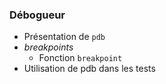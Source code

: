 ### Débogueur

* Présentation de `pdb`
* _breakpoints_
    * Fonction `breakpoint`
* Utilisation de pdb dans les tests
